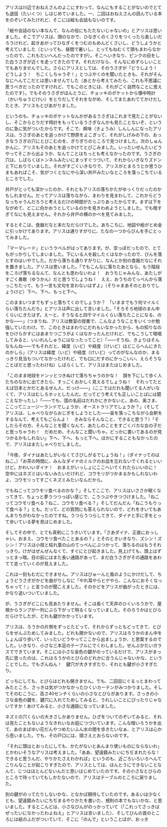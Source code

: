 アリスは川辺でおねえさんのよこにすわって、なんにもすることがないのでとても退屈（たいくつ）しはじめていました。一、二回はおねえさんの読んでいる本をのぞいてみたけれど、そこには絵も会話もないのです。

<!-- more -->

「絵や会話のない本なんて、なんの役にもたたないじゃないの」とアリスは思いました。そこでアリスは、頭のなかで、ひなぎくのくさりをつくったら楽しいだろうけれど、起きあがってひなぎくをつむのもめんどくさいし、どうしようかと考えていました（といっても、昼間で暑いし、とってもねむくて頭もまわらなかったので、これもたいへんだったのですが）。そこへいきなり、ピンクの目をした白うさぎが近くを走ってきたのです。それだけなら、そんなにめずらしいことでもありませんでした。さらにアリスとしては、そのうさぎが「どうしよう！　どうしよう！　ちこくしちゃうぞ！」とつぶやくのを聞いたときも、それがそんなにへんてこだとは思いませんでした（あとから考えてみたら、これも不思議に思うべきだったのですけれど、でもこのときには、それがごく自然なことに思えたのです）。でもそのうさぎがほんとうに、チョッキのポケットから懐中時計（かいちゅうどけい）をとりだしてそれをながめ、そしてまたあわててかけだしたとき、アリスもとびあがりました。

というのも、チョッキのポケットなんかがあるうさぎはこれまで見たことがないし、そこからとりだす時計をもっているうさぎなんかも見たことないぞ、というのに急に気がついたからです。そこで、興味（きょうみ）しんしんになったアリスは、うさぎのあとを追っかけて野原をよこぎって、それがしげみの下の、おっきなうさぎの穴にとびこむのを、ぎりぎりのところで見つけました。次のしゅんかんに、アリスもそのあとを追っかけてとびこみました。いったいぜんたいどうやってそこから出ようか、なんてことはちっとも考えなかったのです。うさぎの穴は、しばらくはトンネルみたいにまっすぐつづいて、それからいきなりズドンと下におりていました。それがすごくいきなりで、アリスがとまろうとか思うひまもあればこそ、気がつくとなにやら深い井戸みたいなところを落っこちているところでした。

井戸がとっても深かったのか、それともアリスの落ちかたがゆっくりだったのかもしれません。だってアリスは落ちながら、まわりを見まわして、これからどうなっちゃうんだろうと考えるだけの時間がたっぷりあったからです。まずは下をながめて、どこに向かおうとしているのかを見きわめようとしました。でも暗すぎてなにも見えません。それから井戸の横のかべを見てみました。

するとそこは、食器だなと本だなだらけでした。あちこちに、地図や絵がとめ金に引っかけてあります。アリスは通りすがりに、たなの一つからびんを手にとってみました。

「マーマレード」というラベルがはってあります。が、空っぽだったので、とてもがっかりしてしまいました。下にいる人を殺したくはなかったので、びんを落とすのはいやでした。だから落ちる通りすがりに、なんとか別の食器だなにそれを置きました。アリスは思いました。「でもこんなに落ちたあとなら、もう階段をころげ落ちるなんて、なんとも思わないわよ！　おうちじゃみんな、あたしがすごく勇敢（ゆうかん）だと思うでしょうね！　ええ、おうちのてっぺんから落っこちたって、もう一言も文句を言わないはずよ」（そりゃまあそのとおりでしょうけど）下へ、下へ、もっと下へ。

このままいつまでもずっと落ちてくのでしょうか？　「いままでもう何マイルくらい落ちたんだろ」とアリスは声に出して言いました。「そろそろ地球のまん中くらいにきたはず。えーと、そうなると四千マイルくらい落ちたことになる、のかな――」（つまりね、アリスは教室の授業で、こんなようなことをいくつか勉強していたわけ。で、このときはまわりにだれもいなかったから、もの知りなのをひけらかすにはあまりつごうがよくはなかったんだけれど、でもこうして暗唱してみると、いいれんしゅうにはなったってこと）「――そうね、きょりはそんなもんね――でもそれだと、緯度（いど）や経度（けいど）はどこらへんにきたのかしら」（アリスは緯度（いど）や経度（けいど）ってのがなんなのか、まるっきり見当もついてなかったけれど、でも口にだすのにかっこいい、えらそうなことばだと思ったわけね）しばらくして、アリスはまたはじめました。

「このまま地球をドンッとつきぬけて落ちちゃうのかな！　頭を下にして歩く人たちのなかに出てきたら、すっごくおかしく見えるでしょうね！　それってたとえば日本とかだとあるぜん人、だっけ――」（ここではだれも聞いてる人がいなくて、アリスはむしろホッとしたんだ。だってどう考えても正しいことばには聞こえなかったし）「――でも、国の名前はだれかにきかないと。あの、奥さま、ここってニュージーランドでしょうか、オーストラリアでしょうか？」（そしてアリスは、しゃべりながらおじぎをしようとした――宙を落っこちながら会釈をするなんて、考えてもごらんよ！　きみならそんなこと、できると思う？）「そしたらその方、そんなことを聞くなんて、あたしのことをすごくバカな女の子だと思っちゃうわ！　だめだめ、そんなこと聞いちゃ。どっかに書いてあるのが見つかるかもしれない」下へ、下へ、もっと下へ。ほかにすることもなかったので、アリスはまたしゃべりだしました。

「今夜、ダイナはあたしがいなくてさびしがるでしょうね！」（ダイナってのはねこ。）「お茶の時間に、みんなダイナのミルクのお皿を忘れないでくれるといいけど。かわいいダイナ！　おまえがいっしょにここへいてくれたらいいのに！　空中にはネズミはいないみたいだけれど、コウモリがつかまるかもしれないわよ、コウモリってすごくネズミみたいなんだから。

でもねこってコウモリ食べるのかな？」そしてここで、アリスはいささか眠くなってきて、ちょっと夢うつつっぽい感じで、こうつぶやきつづけました。「ねこってコウモリ食べる？ねこ、コウモリ食べる？」そしてだんだん「ねこうもりって食べる？」とも。だって、どの質問にも答えられないので、どれをきいてもあんまりちがわなかったのですね。うつらうつらしてきて、ダイナと手に手をとって歩いている夢を見はじめました。

そしてその中で、とても真剣にこうきいています。「さあダイナ、正直におっしゃい。おまえ、コウモリ食べたことあるの？」とそのときいきなり、ズシン！ズシン！アリスは小枝と枯れ葉の山のてっぺんにぶつかって、落ちるのはもうそれっきり。けがはぜんぜんなくて、すぐにとび起きました。見上げても、頭上はずっとまっ暗。目の前にはまた長い通路があって、まだ白うさぎがその通路をあわてて走っていくのが見えました。

これは一刻もむだにできません。アリスはびゅーんと風のようにかけだして、ちょうどうさぎがかどを曲がりしなに「やれ耳やらヒゲやら、こんなにおそくなっちゃって！」と言うのが聞こえました。そのかどをアリスが曲がったときには、かなり追いついていました。

が、うさぎがどこにも見あたりません。そこは長くて天井のひくいろうかで、屋根からランプが一列にぶら下がって明るくなっていました。そのろうかはとびらだらけでしたが、どれも鍵がかかっています。

アリスは、ろうかの片側をずっとたどって、それからずっともどってきて、とびらをぜんぶためしてみました。どれも開かないので、アリスはろうかのまん中をしょんぼり歩いて、いったいどうやってここから出ましょうか、と思案するのでした。いきなり、小さな三本足のテーブルにでくわしました。ぜんぶかたいガラスでできています。そこには小さな金色の鍵がのっているだけで、アリスがまっ先に思ったのは、これはろうかのとびらのどれかに合うんじゃないかな、ということでした。でもざんねん！　鍵穴が大きすぎたり、それとも鍵が小さすぎたり。

どっちにしても、とびらはどれも開きません。でも、二回目にぐるっとまわってみたところ、さっきは気がつかなかったひくいカーテンがみつかりました。そしてそのむこうに、高さ40センチくらいの小さなとびらがあります。さっきの小さな金色の鍵を、鍵穴に入れてためしてみると、うれしいことにぴったりじゃないですか！あけてみると、小さな通路になっていました。

ネズミの穴くらいの大きさしかありません。ひざをついてのぞいてみると、それは見たこともないようなきれいなお庭につづいています。こんな暗いろうかを出て、あのまばゆい花だんやつめたいふん水の間を歩きたいなぁ、とアリスは心から思いました。でも、その戸口には、頭さえとおらないのです。

「それに頭はとおったにしても、かたがないとあんまり使いものにならないわ」とかわいそうなアリスは考えました。「ああ、望遠鏡みたいにちぢまれたらな！　できると思うんだ、やりかたさえわかれば」というのも、近ごろいろいろへんてこりんなことが起こりすぎたので、アリスとしては、ほんとうにできないことなんて、じつはほとんどないんだと思いはじめていたのです。その小さなとびらのところで待っていてもしかたないので、アリスはテーブルのところに戻りました。

別の鍵がのってたりしないかな、となかば期待していたのです。あるいは少なくとも、望遠鏡みたいにちぢまるやりかたを書いた、規則の本でもないかな、と思いました。するとこんどは、小さなびんがのっかっていて（「これってさっきはぜったいになかったわよねえ」とアリスは言いました）、そしてびんの首のところには紙のふだがついていて、そこに「のんで」ということばが、おっき
